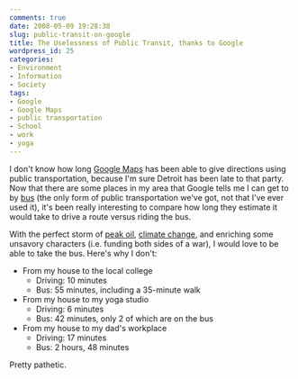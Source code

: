 ```yaml
---
comments: true
date: 2008-05-09 19:28:38
slug: public-transit-on-google
title: The Uselessness of Public Transit, thanks to Google
wordpress_id: 25
categories:
- Environment
- Information
- Society
tags:
- Google
- Google Maps
- public transportation
- School
- work
- yoga
---
```


I don't know how long [Google Maps](http://maps.google.com) has been able to give directions using public transportation, because I'm sure Detroit has been late to that party. Now that there are some places in my area that Google tells me I can get to by [bus](http://www.smartbus.org/smart/home) (the only form of public transportation we've got, not that I've ever used it), it's been really interesting to compare how long they estimate it would take to drive a route versus riding the bus.

With the perfect storm of [peak oil](http://en.wikipedia.org/wiki/Peak_oil), [climate change](http://en.wikipedia.org/wiki/Global_warming), and enriching some unsavory characters (i.e. funding both sides of a war), I would love to be able to take the bus. Here's why I don't:

<ul>
<li>From my house to the local college
<ul>
<li>Driving: 10 minutes</li>
<li>Bus: 55 minutes, including a 35-minute walk</li>
</ul>
</li>
<li>From my house to my yoga studio
<ul>
<li>Driving: 6 minutes</li>
<li>Bus: 42 minutes, only 2 of which are on the bus</li>
</ul>
</li>
<li>From my house to my dad's workplace
<ul>
<li>Driving: 17 minutes</li>
<li>Bus: 2 hours, 48 minutes</li>
</ul>
</li>
</ul>

Pretty pathetic.
